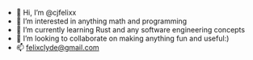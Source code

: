 - 👋 Hi, I’m @cjfelixx
- 👀 I’m interested in anything math and programming
- 🌱 I’m currently learning Rust and any software engineering concepts
- 💞️ I’m looking to collaborate on making anything fun and useful:)
- 📫 felixclyde@gmail.com

<!---
cjfelixx/cjfelixx is a ✨ special ✨ repository because its `README.md` (this file) appears on your GitHub profile.
You can click the Preview link to take a look at your changes.
--->
